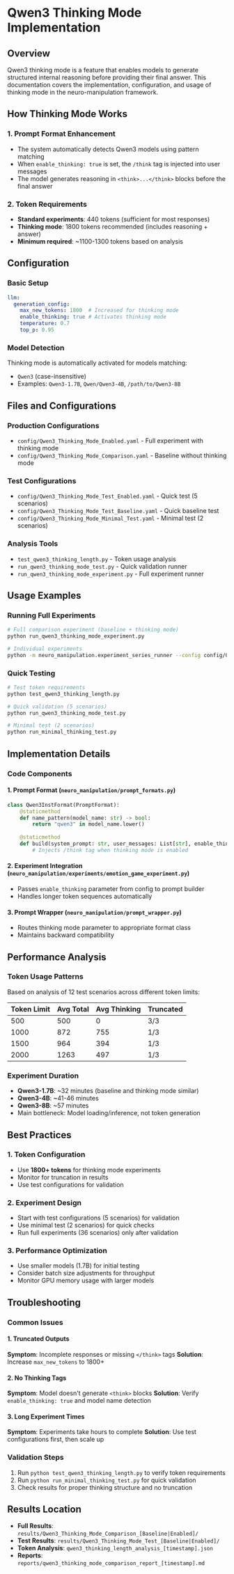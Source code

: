 # Qwen3 Thinking Mode Implementation

## Overview

Qwen3 thinking mode is a feature that enables models to generate structured internal reasoning before providing their final answer. This documentation covers the implementation, configuration, and usage of thinking mode in the neuro-manipulation framework.

## How Thinking Mode Works

### 1. Prompt Format Enhancement
- The system automatically detects Qwen3 models using pattern matching
- When `enable_thinking: true` is set, the `/think` tag is injected into user messages
- The model generates reasoning in `<think>...</think>` blocks before the final answer

### 2. Token Requirements
- **Standard experiments**: 440 tokens (sufficient for most responses)
- **Thinking mode**: 1800 tokens recommended (includes reasoning + answer)
- **Minimum required**: ~1100-1300 tokens based on analysis

## Configuration

### Basic Setup
```yaml
llm:
  generation_config:
    max_new_tokens: 1800  # Increased for thinking mode
    enable_thinking: true # Activates thinking mode
    temperature: 0.7
    top_p: 0.95
```

### Model Detection
Thinking mode is automatically activated for models matching:
- `Qwen3` (case-insensitive)
- Examples: `Qwen3-1.7B`, `Qwen/Qwen3-4B`, `/path/to/Qwen3-8B`

## Files and Configurations

### Production Configurations
- `config/Qwen3_Thinking_Mode_Enabled.yaml` - Full experiment with thinking mode
- `config/Qwen3_Thinking_Mode_Comparison.yaml` - Baseline without thinking mode

### Test Configurations
- `config/Qwen3_Thinking_Mode_Test_Enabled.yaml` - Quick test (5 scenarios)
- `config/Qwen3_Thinking_Mode_Test_Baseline.yaml` - Quick baseline test
- `config/Qwen3_Thinking_Mode_Minimal_Test.yaml` - Minimal test (2 scenarios)

### Analysis Tools
- `test_qwen3_thinking_length.py` - Token usage analysis
- `run_qwen3_thinking_mode_test.py` - Quick validation runner
- `run_qwen3_thinking_mode_experiment.py` - Full experiment runner

## Usage Examples

### Running Full Experiments
```bash
# Full comparison experiment (baseline + thinking mode)
python run_qwen3_thinking_mode_experiment.py

# Individual experiments
python -m neuro_manipulation.experiment_series_runner --config config/Qwen3_Thinking_Mode_Enabled.yaml
```

### Quick Testing
```bash
# Test token requirements
python test_qwen3_thinking_length.py

# Quick validation (5 scenarios)
python run_qwen3_thinking_mode_test.py

# Minimal test (2 scenarios)
python run_minimal_thinking_test.py
```

## Implementation Details

### Code Components

#### 1. Prompt Format (`neuro_manipulation/prompt_formats.py`)
```python
class Qwen3InstFormat(PromptFormat):
    @staticmethod
    def name_pattern(model_name: str) -> bool:
        return "qwen3" in model_name.lower()
    
    @staticmethod
    def build(system_prompt: str, user_messages: List[str], enable_thinking: bool = False) -> str:
        # Injects /think tag when thinking mode is enabled
```

#### 2. Experiment Integration (`neuro_manipulation/experiments/emotion_game_experiment.py`)
- Passes `enable_thinking` parameter from config to prompt builder
- Handles longer token sequences automatically

#### 3. Prompt Wrapper (`neuro_manipulation/prompt_wrapper.py`)
- Routes thinking mode parameter to appropriate format class
- Maintains backward compatibility

## Performance Analysis

### Token Usage Patterns
Based on analysis of 12 test scenarios across different token limits:

| Token Limit | Avg Total | Avg Thinking | Truncated |
|-------------|-----------|--------------|-----------|
| 500         | 500       | 0            | 3/3       |
| 1000        | 872       | 755          | 1/3       |
| 1500        | 964       | 394          | 1/3       |
| 2000        | 1263      | 497          | 1/3       |

### Experiment Duration
- **Qwen3-1.7B**: ~32 minutes (baseline and thinking mode similar)
- **Qwen3-4B**: ~41-46 minutes
- **Qwen3-8B**: ~57 minutes
- Main bottleneck: Model loading/inference, not token generation

## Best Practices

### 1. Token Configuration
- Use **1800+ tokens** for thinking mode experiments
- Monitor for truncation in results
- Use test configurations for validation

### 2. Experiment Design
- Start with test configurations (5 scenarios) for validation
- Use minimal test (2 scenarios) for quick checks
- Run full experiments (36 scenarios) only after validation

### 3. Performance Optimization
- Use smaller models (1.7B) for initial testing
- Consider batch size adjustments for throughput
- Monitor GPU memory usage with larger models

## Troubleshooting

### Common Issues

#### 1. Truncated Outputs
**Symptom**: Incomplete responses or missing `</think>` tags
**Solution**: Increase `max_new_tokens` to 1800+

#### 2. No Thinking Tags
**Symptom**: Model doesn't generate `<think>` blocks
**Solution**: Verify `enable_thinking: true` and model name detection

#### 3. Long Experiment Times
**Symptom**: Experiments take hours to complete
**Solution**: Use test configurations first, then scale up

### Validation Steps
1. Run `python test_qwen3_thinking_length.py` to verify token requirements
2. Run `python run_minimal_thinking_test.py` for quick validation
3. Check results for proper thinking structure and no truncation

## Results Location

- **Full Results**: `results/Qwen3_Thinking_Mode_Comparison_[Baseline|Enabled]/`
- **Test Results**: `results/Qwen3_Thinking_Mode_Test_[Baseline|Enabled]/`
- **Token Analysis**: `qwen3_thinking_length_analysis_[timestamp].json`
- **Reports**: `reports/qwen3_thinking_mode_comparison_report_[timestamp].md`